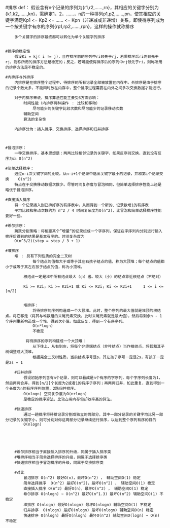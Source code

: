 #排序
	def：
		假设含有n个记录的序列为{r1,r2,......,rn}，其相应的关键字分别为{k1,k2,......,kn}，需确定1，2，......，n的一种排列p1,p2,......,pn，使其相应的关键字满足Kp1 <= Kp2 <= ...... <= Kpn（非递减或非递增）关系，即使得序列成为一个按关键字有序的序列{rp1,rp2,......,rpn}，这样的操作就称排序

		多个关键字的排序最终都可以转化为单个关键字的排序


	#排序的稳定性
		假设Ki = kj( i != j)，且在排序前的序列中ri领先于rj，若果排序后ri仍领先于rj，则称所用的排序方法是稳定的；反之，若可能使得排序后的序列中rj领先于ri，则称所用的排序方法是不稳定的。

	#内排序与外排序
		内排序是在排序整个过程中，待排序的所有记录全部被放置在内存中。外排序是由于排序的记录个数太多，不能同时放在内存中，整个排序过程需要在内外之间多次交换数据才能进行。

		对于内排序来说，排序算法性能主要受3方面影响：
			时间性能（内排序两种操作 ： 比较和移动）
				尽可能少的关键字比较次数和尽可能少的记录移动次数
			辅助空间
			算法的复杂性

		内排序分为：插入排序、交换排序、选择排序和归并排序



	#冒泡排序：
		一种交换排序，基本思想是：两两比较相邻记录的关键字，如果反序则交换，直到没有反序为止 O(n^2)

	#简单选择排序：	
		通过n-i次关键字间的比较，从n-i+1个记录中选出关键字最小的记录，并和第i个记录交换	O(n^2)
		特点在于交换移动数据次数少。尽管时间复杂度与冒泡相同，但简单选择排序性能上还是略优于冒泡排序。

	#直接插入排序
		将一个记录插入到已排好序的有序表中，从而得到一个新的、记录数增1的有序表
		平均比较和移动次数约为 n^2 / 4 时间复杂度为O(n^2)，比冒泡和简单选择排序性能要好一些。

	#希尔排序：
		跳跃分割策略：将相距某个”增量“的记录组成一个字序列，保证在字序列内分别进行插入排序后得到的结果是基本有序的。时间复杂度为
		O(n^3/2)(step = step / 3 + 1)

	#堆排序
		堆 ： 具有下列性质的完全二叉树	
				每个结点的值都大于或等于其左右孩子结点的值，称为大顶堆；每个结点的值都小于或等于其左右孩子结点的值，称为小顶堆。

			根结点一定是堆中所有结点最大（小）者。较大（小）的结点靠近根结点（不绝对）

			Ki >= K2i; Ki >= K2i+1 或 Ki <= K2i; Ki <= K2i+1     1 <= i <= [n/2]


			堆排序：
				将待排序的序列构造成一个大顶堆。此时，整个序列的最大值就是堆顶的根结点。将它移走（将其与堆数组的末尾元素交换，此时末尾元素就是最大值），然后将剩余n - 1 个序列重新构造成一个堆，得到次小值。如此反复，得到一个有序序列。
				O(n*logn)
				不稳定

			 将待排序的序列构建成一个大顶堆：
			 	从下往上、从右到左，将每个非终端结点（非叶结点）当作根结点，将其和其子树调整成大顶堆。
			 	根据完全二叉树性质，当前结点序号是s，其左孩子序号一定是2s，有孩子一定是2s + 1

		#归并排序
			假设初始序列含有n个记录，则可以看成是n个有序的字序列，每个字序列长度为1，然后两两合并，得到[n/2]个长度为2或者1的有序子序列；再两两归并，如此重复，直到得到一个长度为n的有序序列位置，2路归并排序。
			O(nlogn) 空间复杂度为O(n+logn)
			是稳定的排序算法，比较占用内存但却效率高的算法。

		#快速排序
			通过一趟排序将待排记录分割成独立的两部分，其中一部分记录的关键字均比另一部分记录的关键字小，则可分别对你这两部分记录继续进行排序，以达到整个序列有序的目的
			O(nlogn)





		#希尔排序相当于直接插入排序的升级，同属于插入排序类
		#堆排序相当于简单选择排序的升级，同属于选择排序类
		#快速排序相当于冒泡排序的升级，同属于交换排序类

		#对比
			冒泡排序 O(n^2) 最好O(n)，最坏O(n^2) ， 辅助空间O(1) 稳定
			简单选择排序  O(n^2) 最好O(n^2)，最坏O(n^2) ， 辅助空间O(1) 稳定
			直接插入排序 O(n^2) 最好O(n)，最坏O(n^2) ， 辅助空间O(1) 稳定
			希尔排序 O(nlogn) ~ O(n^2) 最好O(n^1.3) 最坏O(n^2) 辅助空间O(1) 不稳定
			堆排序 O(nlogn) 最好O(nlogn) 最坏O(nlogn) 辅助空间O(1) 不稳定
			归并排序  O(nlogn) 最好O(nlogn) 最坏O(nlogn) 辅助空间O(n) 稳定
			快速排序 O(nlogn) 最好O(nlogn) 最坏O(n^2) 辅助空间O(logn) ~ O(n) 不稳定
